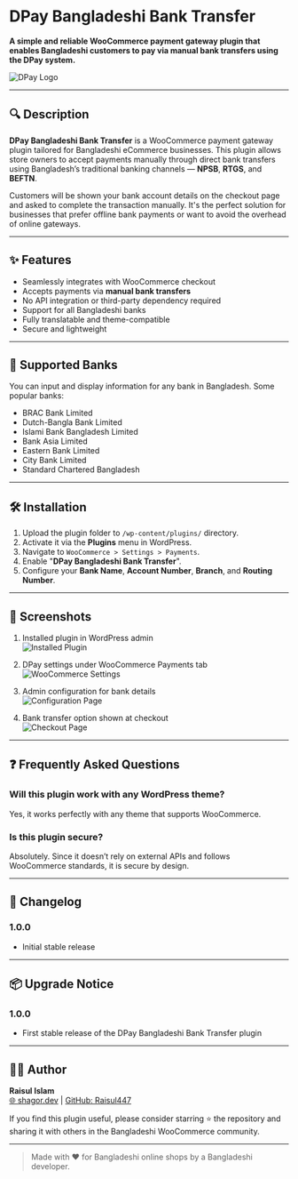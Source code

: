 
# DPay Bangladeshi Bank Transfer

**A simple and reliable WooCommerce payment gateway plugin that enables Bangladeshi customers to pay via manual bank transfers using the DPay system.**

![DPay Logo](./assets/dpay-logo.png)

---

## 🔍 Description

**DPay Bangladeshi Bank Transfer** is a WooCommerce payment gateway plugin tailored for Bangladeshi eCommerce businesses. This plugin allows store owners to accept payments manually through direct bank transfers using Bangladesh’s traditional banking channels — **NPSB**, **RTGS**, and **BEFTN**.

Customers will be shown your bank account details on the checkout page and asked to complete the transaction manually. It's the perfect solution for businesses that prefer offline bank payments or want to avoid the overhead of online gateways.

---

## ✨ Features

- Seamlessly integrates with WooCommerce checkout
- Accepts payments via **manual bank transfers**
- No API integration or third-party dependency required
- Support for all Bangladeshi banks
- Fully translatable and theme-compatible
- Secure and lightweight

---

## 🏦 Supported Banks

You can input and display information for any bank in Bangladesh. Some popular banks:

- BRAC Bank Limited  
- Dutch-Bangla Bank Limited  
- Islami Bank Bangladesh Limited  
- Bank Asia Limited  
- Eastern Bank Limited  
- City Bank Limited  
- Standard Chartered Bangladesh  

---

## 🛠️ Installation

1. Upload the plugin folder to `/wp-content/plugins/` directory.
2. Activate it via the **Plugins** menu in WordPress.
3. Navigate to `WooCommerce > Settings > Payments`.
4. Enable "**DPay Bangladeshi Bank Transfer**".
5. Configure your **Bank Name**, **Account Number**, **Branch**, and **Routing Number**.

---

## 📸 Screenshots

1. Installed plugin in WordPress admin  
   ![Installed Plugin](./assets/screenshot-1.png)

2. DPay settings under WooCommerce Payments tab  
   ![WooCommerce Settings](./assets/screenshot-2.png)

3. Admin configuration for bank details  
   ![Configuration Page](./assets/screenshot-3.png)

4. Bank transfer option shown at checkout  
   ![Checkout Page](./assets/screenshot-4.png)

---

## ❓ Frequently Asked Questions

### Will this plugin work with any WordPress theme?  
Yes, it works perfectly with any theme that supports WooCommerce.

### Is this plugin secure?  
Absolutely. Since it doesn’t rely on external APIs and follows WooCommerce standards, it is secure by design.

---

## 🧾 Changelog

### 1.0.0
- Initial stable release

---

## 📦 Upgrade Notice

### 1.0.0
- First stable release of the DPay Bangladeshi Bank Transfer plugin

---

## 👨‍💻 Author

**Raisul Islam**  
[🌐 shagor.dev](https://shagor.dev) | [GitHub: Raisul447](https://github.com/Raisul447)

If you find this plugin useful, please consider starring ⭐ the repository and sharing it with others in the Bangladeshi WooCommerce community.

---

> Made with ❤️ for Bangladeshi online shops by a Bangladeshi developer.

